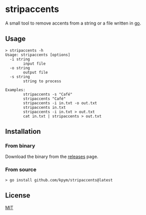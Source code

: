 # stripaccents

A small tool to remove accents from a string or a file written in [go](https://golang.org/).

## Usage

```shell
> stripaccents -h
Usage: stripaccents [options]
  -i string
        input file
  -o string
        output file
  -s string
        string to process

Examples:
        stripaccents -s "Café"
        stripaccents "Café"
        stripaccents -i in.txt -o out.txt
        stripaccents in.txt
        stripaccents -i in.txt > out.txt
        cat in.txt | stripaccents > out.txt
```

## Installation

### From binary

Download the binary from the [releases](https://github.com/kpym/stripaccents/releases) page.

### From source

```shell
> go install github.com/kpym/stripaccents@latest
```

## License

[MIT](LICENSE)
